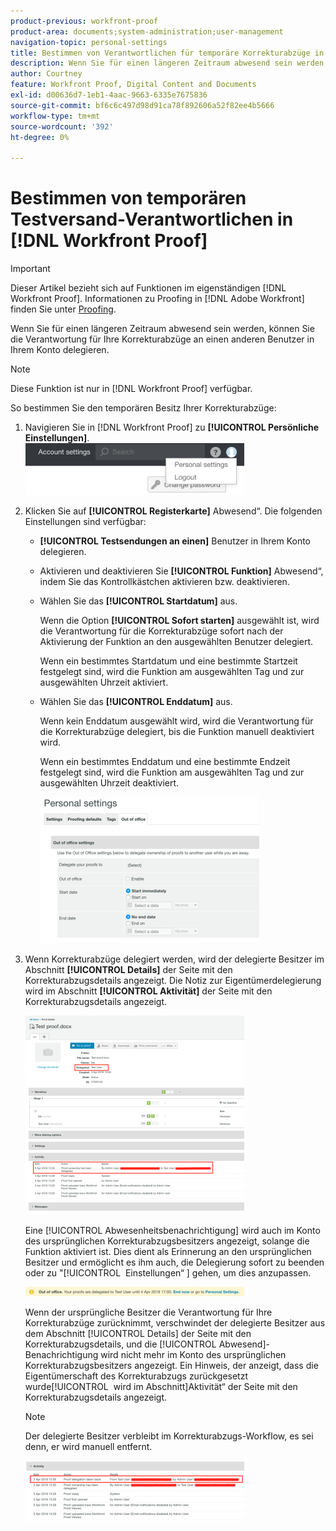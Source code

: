 ```yaml
---
product-previous: workfront-proof
product-area: documents;system-administration;user-management
navigation-topic: personal-settings
title: Bestimmen von Verantwortlichen für temporäre Korrekturabzüge in [!DNL Workfront Proof]
description: Wenn Sie für einen längeren Zeitraum abwesend sein werden, können Sie die Verantwortung für Ihre Korrekturabzüge an einen anderen Benutzer in Ihrem Konto delegieren.
author: Courtney
feature: Workfront Proof, Digital Content and Documents
exl-id: d00636d7-1eb1-4aac-9663-6335e7675836
source-git-commit: bf6c6c497d98d91ca78f892606a52f82ee4b5666
workflow-type: tm+mt
source-wordcount: '392'
ht-degree: 0%

---
```


# Bestimmen von temporären Testversand-Verantwortlichen in [!DNL Workfront Proof]

>[!IMPORTANT]
>
>Dieser Artikel bezieht sich auf Funktionen im eigenständigen [!DNL Workfront Proof]. Informationen zu Proofing in [!DNL Adobe Workfront] finden Sie unter [Proofing](../../../review-and-approve-work/proofing/proofing.md).

Wenn Sie für einen längeren Zeitraum abwesend sein werden, können Sie die Verantwortung für Ihre Korrekturabzüge an einen anderen Benutzer in Ihrem Konto delegieren.

>[!NOTE]
>
>Diese Funktion ist nur in [!DNL Workfront Proof] verfügbar.

So bestimmen Sie den temporären Besitz Ihrer Korrekturabzüge:

1. Navigieren Sie in [!DNL Workfront Proof] zu **[!UICONTROL Persönliche Einstellungen]**.\
   ![personal-settings.png](assets/personal-settings-350x83.png)

1. Klicken Sie auf **[!UICONTROL Registerkarte]** Abwesend“. Die folgenden Einstellungen sind verfügbar:

   * **[!UICONTROL Testsendungen an einen]** Benutzer in Ihrem Konto delegieren.
   * Aktivieren und deaktivieren Sie **[!UICONTROL Funktion]** Abwesend“, indem Sie das Kontrollkästchen aktivieren bzw. deaktivieren.
   * Wählen Sie das **[!UICONTROL Startdatum]** aus.

     Wenn die Option **[!UICONTROL Sofort starten]** ausgewählt ist, wird die Verantwortung für die Korrekturabzüge sofort nach der Aktivierung der Funktion an den ausgewählten Benutzer delegiert.

     Wenn ein bestimmtes Startdatum und eine bestimmte Startzeit festgelegt sind, wird die Funktion am ausgewählten Tag und zur ausgewählten Uhrzeit aktiviert.

   * Wählen Sie das **[!UICONTROL Enddatum]** aus.

     Wenn kein Enddatum ausgewählt wird, wird die Verantwortung für die Korrekturabzüge delegiert, bis die Funktion manuell deaktiviert wird.

     Wenn ein bestimmtes Enddatum und eine bestimmte Endzeit festgelegt sind, wird die Funktion am ausgewählten Tag und zur ausgewählten Uhrzeit deaktiviert.

     ![Out-of-office-options.png](assets/out-of-office-options-350x234.png)

1. Wenn Korrekturabzüge delegiert werden, wird der delegierte Besitzer im Abschnitt **[!UICONTROL Details]** der Seite mit den Korrekturabzugsdetails angezeigt. Die Notiz zur Eigentümerdelegierung wird im Abschnitt **[!UICONTROL Aktivität]** der Seite mit den Korrekturabzugsdetails angezeigt.

   ![activity-section-delegation.png](assets/activity-section-delegated-350x318.png)

   Eine [!UICONTROL Abwesenheitsbenachrichtigung] wird auch im Konto des ursprünglichen Korrekturabzugsbesitzers angezeigt, solange die Funktion aktiviert ist. Dies dient als Erinnerung an den ursprünglichen Besitzer und ermöglicht es ihm auch, die Delegierung sofort zu beenden oder zu &quot;[!UICONTROL &#x200B; Einstellungen“ &#x200B;] gehen, um dies anzupassen.

   ![notification-on-account.png](assets/notification-on-account-350x15.png)

   Wenn der ursprüngliche Besitzer die Verantwortung für Ihre Korrekturabzüge zurücknimmt, verschwindet der delegierte Besitzer aus dem Abschnitt [!UICONTROL Details] der Seite mit den Korrekturabzugsdetails, und die [!UICONTROL Abwesend]-Benachrichtigung wird nicht mehr im Konto des ursprünglichen Korrekturabzugsbesitzers angezeigt. Ein Hinweis, der anzeigt, dass die Eigentümerschaft des Korrekturabzugs zurückgesetzt wurde[!UICONTROL &#x200B; wird im Abschnitt &#x200B;]Aktivität“ der Seite mit den Korrekturabzugsdetails angezeigt.

   >[!NOTE]
   >
   >Der delegierte Besitzer verbleibt im Korrekturabzugs-Workflow, es sei denn, er wird manuell entfernt.

   ![[!UICONTROL activity-section-taken-back].png](assets/activity-section-taken-back-350x99.png)
